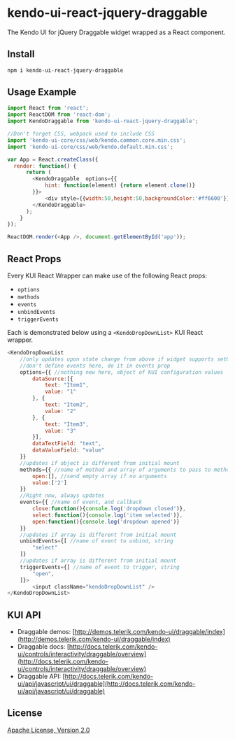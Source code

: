 # kendo-ui-react-jquery-draggable

The Kendo UI for jQuery Draggable widget wrapped as a React component.

## Install

```bash
npm i kendo-ui-react-jquery-draggable
```

## Usage Example

```javascript
import React from 'react';
import ReactDOM from 'react-dom';
import KendoDraggable from 'kendo-ui-react-jquery-draggable';

//Don't forget CSS, webpack used to include CSS
import 'kendo-ui-core/css/web/kendo.common.core.min.css';
import 'kendo-ui-core/css/web/kendo.default.min.css';

var App = React.createClass({
  render: function() {
	  return (
		<KendoDraggable  options={{
			hint: function(element) {return element.clone()}
		}}>
			<div style={{width:50,height:50,backgroundColor:'#ff6600'}}>drag me</div>
		</KendoDraggable>
	  );
	}
});

ReactDOM.render(<App />, document.getElementById('app'));
```

## React Props

Every KUI React Wrapper can make use of the following React props:

* `options`
* `methods`
* `events`
* `unbindEvents`
* `triggerEvents`

Each is demonstrated below using a `<KendoDropDownList>` KUI React wrapper.

```javascript
<KendoDropDownList
	//only updates upon state change from above if widget supports setOptions()
	//don't define events here, do it in events prop
	options={{ //nothing new here, object of KUI configuration values
		dataSource:[{
			text: "Item1",
			value: "1"
		}, {
			text: "Item2",
			value: "2"
		}, {
			text: "Item3",
			value: "3"
		}],
		dataTextField: "text",
		dataValueField: "value"
	}}
	//updates if object is different from initial mount
	methods={{ //name of method and array of arguments to pass to method
		open:[], //send empty array if no arguments
		value:['2']
	}}
	//Right now, always updates
	events={{ //name of event, and callback
		close:function(){console.log('dropdown closed')},
		select:function(){console.log('item selected')},
		open:function(){console.log('dropdown opened')}
	}}
	//updates if array is different from initial mount
	unbindEvents={[ //name of event to unbind, string
		"select"
	]}
	//updates if array is different from initial mount
	triggerEvents={[ //name of event to trigger, string
		"open",
	]}>
		<input className="kendoDropDownList" />
</KendoDropDownList>
```

## KUI API

* Draggable demos: [http://demos.telerik.com/kendo-ui/draggable/index](http://demos.telerik.com/kendo-ui/draggable/index)
* Draggable docs: [http://docs.telerik.com/kendo-ui/controls/interactivity/draggable/overview](http://docs.telerik.com/kendo-ui/controls/interactivity/draggable/overview)
* Draggable API: [http://docs.telerik.com/kendo-ui/api/javascript/ui/draggable](http://docs.telerik.com/kendo-ui/api/javascript/ui/draggable)

## License

[Apache License, Version 2.0](http://www.apache.org/licenses/LICENSE-2.0)
